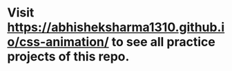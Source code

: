 # Visit https://abhisheksharma1310.github.io/css-animation/ to see all practice projects of this repo.

